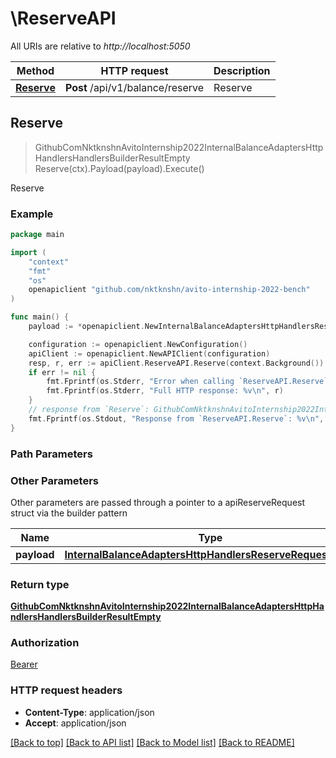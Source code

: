 # \ReserveAPI

All URIs are relative to *http://localhost:5050*

Method | HTTP request | Description
------------- | ------------- | -------------
[**Reserve**](ReserveAPI.md#Reserve) | **Post** /api/v1/balance/reserve | Reserve



## Reserve

> GithubComNktknshnAvitoInternship2022InternalBalanceAdaptersHttpHandlersHandlersBuilderResultEmpty Reserve(ctx).Payload(payload).Execute()

Reserve



### Example

```go
package main

import (
	"context"
	"fmt"
	"os"
	openapiclient "github.com/nktknshn/avito-internship-2022-bench"
)

func main() {
	payload := *openapiclient.NewInternalBalanceAdaptersHttpHandlersReserveRequestBody() // InternalBalanceAdaptersHttpHandlersReserveRequestBody | Payload

	configuration := openapiclient.NewConfiguration()
	apiClient := openapiclient.NewAPIClient(configuration)
	resp, r, err := apiClient.ReserveAPI.Reserve(context.Background()).Payload(payload).Execute()
	if err != nil {
		fmt.Fprintf(os.Stderr, "Error when calling `ReserveAPI.Reserve``: %v\n", err)
		fmt.Fprintf(os.Stderr, "Full HTTP response: %v\n", r)
	}
	// response from `Reserve`: GithubComNktknshnAvitoInternship2022InternalBalanceAdaptersHttpHandlersHandlersBuilderResultEmpty
	fmt.Fprintf(os.Stdout, "Response from `ReserveAPI.Reserve`: %v\n", resp)
}
```

### Path Parameters



### Other Parameters

Other parameters are passed through a pointer to a apiReserveRequest struct via the builder pattern


Name | Type | Description  | Notes
------------- | ------------- | ------------- | -------------
 **payload** | [**InternalBalanceAdaptersHttpHandlersReserveRequestBody**](InternalBalanceAdaptersHttpHandlersReserveRequestBody.md) | Payload | 

### Return type

[**GithubComNktknshnAvitoInternship2022InternalBalanceAdaptersHttpHandlersHandlersBuilderResultEmpty**](GithubComNktknshnAvitoInternship2022InternalBalanceAdaptersHttpHandlersHandlersBuilderResultEmpty.md)

### Authorization

[Bearer](../README.md#Bearer)

### HTTP request headers

- **Content-Type**: application/json
- **Accept**: application/json

[[Back to top]](#) [[Back to API list]](../README.md#documentation-for-api-endpoints)
[[Back to Model list]](../README.md#documentation-for-models)
[[Back to README]](../README.md)


